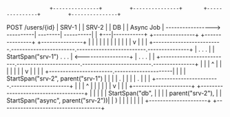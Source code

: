 

                  +---------------+         +---------------+       +---------------+         +---------------+
 POST /users/{id} |    SRV-1      |         |    SRV-2      |       |      DB       |         |   Async Job   |
 ----------------->               ----------|               --------|               ----------|               |
                  +---|-----------+         +---------------+       +---------------+         +---------------+
                      |                         |                       |                         |
                      |                         |                       |                         |
                      |                         |                       |                         |
                      v                         |                       |                         |
                      +-------------------------.-----------------------.-------------------------.---------------+
                      |                         .                       .                         .               |
                      |  StartSpan("srv-1")     .                       .                         .               |  <-----------------+
                      |                         .                       .                         .               |                    |
                      +-------------------------.-----------------------.-------------------------.---------------+                    |
                                                |                       |                     ^   |                                    |
                                                |                       |                     |   |                                    |
                                                v                       |                     |   |                                    |
                                                +-----------------------.---------------------|   |                                    |
                                                |  StartSpan("srv-2", parent("srv-1")         |   |                                    |
                                                |                       .                     |   |                                    |
                                                |                       .                     |   |                                    |
                                                +-----------------------.---------------------+   |                                    |
                                                                        |                     ^   |                                    |
                                                                        |                     |   |                                    |
                                                                        v                     |   |                                    |
                                                                        +---------------------+   +------------------------------------+
                                                                        |                     |   |                                    |
                                                                        |  StartSpan("db",    |   |                                    |
                                                                        |    parent("srv-2"), |   | StartSpan("async", parent("srv-2"))|
                                                                        |  )                  |   |                                    |
                                                                        |                     |   |                                    |
                                                                        +---------------------+   +------------------------------------+
